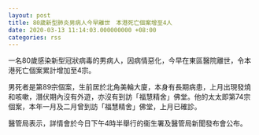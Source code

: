 ```yaml
---
layout: post
title: 80歲新型肺炎男病人今早離世　本港死亡個案增至4人
date: 2020-03-13 11:14:03.000000000 +08:00
categories: rss
---
```


一名80歲感染新型冠狀病毒的男病人，因病情惡化，今早在東區醫院離世，令本港死亡個案累計增加至4宗。

男死者是第89宗個案，生前居於北角美輪大廈，本身有長期病患，上月出現發燒和咳嗽，潛伏期內沒有外遊，亦沒有到訪「福慧精舍」佛堂。他的太太即第74宗個案，本年一月及二月曾到訪「福慧精舍」佛堂，上月已確診。

醫管局表示，詳情會於今日下午4時半舉行的衞生署及醫管局新聞發布會公布。
